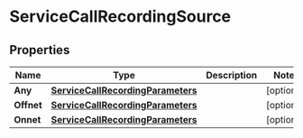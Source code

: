 

# ServiceCallRecordingSource


## Properties

| Name | Type | Description | Notes |
|------------ | ------------- | ------------- | -------------|
|**Any** | [**ServiceCallRecordingParameters**](ServiceCallRecordingParameters.md) |  |  [optional] |
|**Offnet** | [**ServiceCallRecordingParameters**](ServiceCallRecordingParameters.md) |  |  [optional] |
|**Onnet** | [**ServiceCallRecordingParameters**](ServiceCallRecordingParameters.md) |  |  [optional] |



